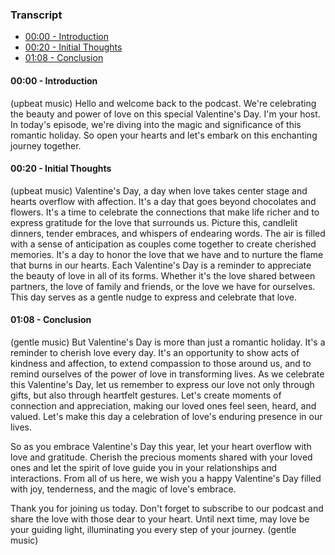 ### Transcript

- [00:00 - Introduction](#introduction)
- [00:20 - Initial Thoughts](#initial-thoughts)
- [01:08 - Conclusion](#conclusion)

#### 00:00 - Introduction
(upbeat music)
Hello and welcome back to the podcast. We're celebrating the beauty and power of love on this special Valentine's Day. I'm your host. In today's episode, we're diving into the magic and significance of this romantic holiday. So open your hearts and let's embark on this enchanting journey together.

#### 00:20 - Initial Thoughts
(upbeat music)
Valentine's Day, a day when love takes center stage and hearts overflow with affection. It's a day that goes beyond chocolates and flowers. It's a time to celebrate the connections that make life richer and to express gratitude for the love that surrounds us. Picture this, candlelit dinners, tender embraces, and whispers of endearing words. The air is filled with a sense of anticipation as couples come together to create cherished memories. It's a day to honor the love that we have and to nurture the flame that burns in our hearts. Each Valentine's Day is a reminder to appreciate the beauty of love in all of its forms. Whether it's the love shared between partners, the love of family and friends, or the love we have for ourselves. This day serves as a gentle nudge to express and celebrate that love.

#### 01:08 - Conclusion
(gentle music)
But Valentine's Day is more than just a romantic holiday. It's a reminder to cherish love every day. It's an opportunity to show acts of kindness and affection, to extend compassion to those around us, and to remind ourselves of the power of love in transforming lives. As we celebrate this Valentine's Day, let us remember to express our love not only through gifts, but also through heartfelt gestures. Let's create moments of connection and appreciation, making our loved ones feel seen, heard, and valued. Let's make this day a celebration of love's enduring presence in our lives.

So as you embrace Valentine's Day this year, let your heart overflow with love and gratitude. Cherish the precious moments shared with your loved ones and let the spirit of love guide you in your relationships and interactions. From all of us here, we wish you a happy Valentine's Day filled with joy, tenderness, and the magic of love's embrace.

Thank you for joining us today. Don't forget to subscribe to our podcast and share the love with those dear to your heart. Until next time, may love be your guiding light, illuminating you every step of your journey. 
(gentle music)

